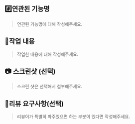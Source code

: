 ## #️⃣연관된 기능명
> 연관된 기능명에 대해 작성해주세요.

## 📝작업 내용
> 작업한 내용에 대해 작성해주세요.


## 📷 스크린샷 (선택)
> 스크린 샷은 선택해서 첨부해주세요.


## 💬리뷰 요구사항(선택)
> 리뷰어가 특별히 봐주었으면 하는 부분이 있다면 작성해주세요.
